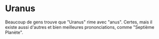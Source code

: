 # Uranus

Beaucoup de gens trouve que "Uranus" rime avec "anus". Certes, mais il existe
aussi d'autres et bien meilleures prononciations, comme "Septième Planète".

